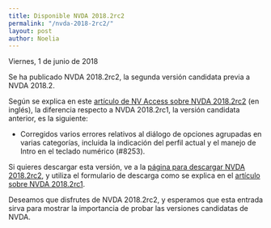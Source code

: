 ```yaml
---
title: Disponible NVDA 2018.2rc2
permalink: "/nvda-2018-2rc2/"
layout: post
author: Noelia
---
```


<footer>Viernes, 1 de junio de 2018</footer>

Se ha publicado NVDA 2018.2rc2, la segunda versión candidata previa a NVDA 2018.2.

Según se explica en este [artículo de NV Access sobre NVDA 2018.2rc2](https://www.nvaccess.org/post/nvda-2018-2rc2-released/) (en inglés), la diferencia respecto a NVDA 2018.2rc1, la versión candidata anterior, es la siguiente:

- Corregidos varios errores relativos al diálogo de opciones agrupadas en varias categorías, incluida la indicación del perfil actual y el manejo de Intro en el teclado numérico (#8253).

Si quieres descargar esta versión, ve a la [página para descargar NVDA 2018.2rc2](https://www.nvaccess.org/download?nvdaVersion=2018.2rc2), y utiliza el formulario de descarga como se explica en el [artículo sobre NVDA 2018.2rc1](https://nvdaes.github.io/nvda-2018-2rc1).

Deseamos que disfrutes de NVDA 2018.2rc2, y esperamos que esta entrada sirva para mostrar la importancia de probar las versiones candidatas de NVDA. 

